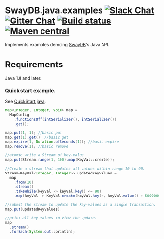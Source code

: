 # SwayDB.java.examples [![Slack Chat][slack-badge]][slack-link] [![Gitter Chat][gitter-badge]][gitter-link] [![Build status][build-badge]][build-link] [![Maven central][maven-badge]][maven-link]

[gitter-badge]: https://badges.gitter.im/Join%20Chat.svg
[gitter-link]: https://gitter.im/SwayDB-chat/Lobby

[slack-badge]: https://img.shields.io/badge/slack-join%20chat-e01563.svg
[slack-link]: https://join.slack.com/t/swaydb/shared_invite/enQtNzI1NzM1NTA0NzQxLTJiNjRhMDg2NGQ3YzBkNGMxZGRmODlkN2M3MWEwM2U2NWY1ZmU5OWEyYTgyN2ZhYjlhNjdlZTM3YWJjMGZmNzQ

[maven-badge]: https://img.shields.io/maven-central/v/io.swaydb/java_2.12.svg
[maven-link]: https://search.maven.org/search?q=g:io.swaydb%20AND%20a:java_2.12

[build-badge]: https://github.com/simerplaha/SwayDB.java.examples/workflows/Java%20CI/badge.svg
[build-link]: https://github.com/simerplaha/SwayDB.java.examples/actions?query=workflow%3A%22Java+CI%22

Implements examples demoing [SwayDB](https://github.com/simerplaha/SwayDB)'s Java API.

Requirements
============

Java 1.8 and later.

### Quick start example.

See [QuickStart.java](/src/main/java/quickstart/QuickStart_Map_Simple.java).

```java
Map<Integer, Integer, Void> map =
  MapConfig
    .functionsOff(intSerializer(), intSerializer())
    .get();

map.put(1, 1); //basic put
map.get(1).get(); //basic get
map.expire(1, Duration.ofSeconds(1)); //basic expire
map.remove(1); //basic remove

//atomic write a Stream of key-value
map.put(Stream.range(1, 100).map(KeyVal::create));

//Create a stream that updates all values within range 10 to 90.
Stream<KeyVal<Integer, Integer>> updatedKeyValues =
  map
    .from(10)
    .stream()
    .takeWhile(keyVal -> keyVal.key() <= 90)
    .map(keyVal -> KeyVal.create(keyVal.key(), keyVal.value() + 5000000));

//submit the stream to update the key-values as a single transaction.
map.put(updatedKeyValues);

//print all key-values to view the update.
map
  .stream()
  .forEach(System.out::println);
```
